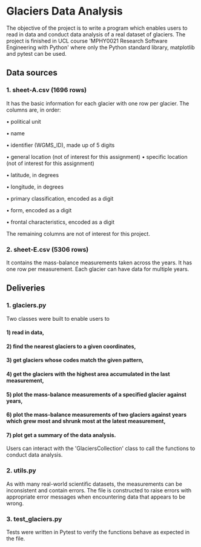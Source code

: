 # Glaciers Data Analysis 
The objective of the project is to write a program which enables users to read in data and conduct data analysis of a real dataset of glaciers. The project is finished in UCL course 'MPHY0021 Research Software Engineering with Python' where only the Python standard library, matplotlib and pytest can be used. 

## Data sources
### 1. sheet-A.csv (1696 rows)

It has the basic information for each glacier with one row per glacier. The columns are, in order:

• political unit

• name

• identifier (WGMS_ID), made up of 5 digits

• general location (not of interest for this assignment) • specific location (not of interest for this assignment) 

• latitude, in degrees

• longitude, in degrees

• primary classification, encoded as a digit

• form, encoded as a digit

• frontal characteristics, encoded as a digit


The remaining columns are not of interest for this project.

### 2. sheet-E.csv (5306 rows)
It contains the mass-balance measurements taken across the years. It has one row per measurement. Each glacier can have data for multiple years. 

## Deliveries

### 1. glaciers.py
Two classes were built to enable users to 
#### 1) read in data,

#### 2) find the nearest glaciers to a given coordinates,

#### 3) get glaciers whose codes match the given pattern,

#### 4) get the glaciers with the highest area accumulated in the last measurement,

#### 5) plot the mass-balance measurements of a specified glacier against years,

#### 6) plot the mass-balance measurements of two glaciers against years which grew most and shrunk most at the latest measurement, 

#### 7) plot get a summary of the data analysis. 

Users can interact with the 'GlaciersCollection' class to call the functions to conduct data analysis.


### 2. utils.py
As with many real-world scientific datasets, the measurements can be inconsistent and contain errors. The file is constructed to raise errors with appropriate error messages when encountering data that appears to be wrong. 

### 3. test_glaciers.py
Tests were written in Pytest to verify the functions behave as expected in the file.

